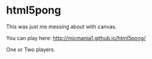 html5pong
=========

This was just me messing about with canvas.

You can play here: http://micmania1.github.io/html5pong/

One or Two players.
